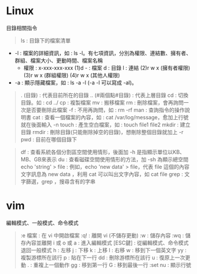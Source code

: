 # Linux

目錄相關指令
> ls : 目錄下的檔案清單
- -l : 檔案的詳細資訊，如 : ls -l。有七項資訊，分別為權限、連結數、擁有者、群組、檔案大小、更動時間、檔案名稱
    - 權限 : x-xxx-xxx-xxx
 (1)d 
    \- : 檔案 
    d : 目錄
    l : 連結
     (2)r w x (擁有者權限)  
     (3)r w x (群組權限)
     (4)r w x (其他人權限)
- -a : 顯示隱藏檔案，如 : ls -a -l (-a -l 可以寫成 -al)。
>. (目錄) : 代表目前所在的目錄
>.\. (#兩個點#目錄) : 代表上層目錄
>cd : 切換目錄。如 : cd ../
>cp : 複製檔案
>mv : 搬移檔案
>rm : 刪除檔案，會再詢問一次是否要刪除此檔案
>-f : 不用再詢問，如 : rm -rf
>man : 查詢指令的操作說明書
>cat : 查看一個檔案的內容，如 : cat /var/log/message，愈加上行號就在後面輸入 -n
>touch : 產生空白檔案，如 : touch file1 file2
>mkdir : 建立目錄
>rmdir : 刪除目錄(只能刪除掉空的目錄)，想刪除整個目錄就加上 -r
>pwd : 目前在哪個目錄下

> df : 查看系統各個分割區空間使用情形，後面加 -h 是指顯示單位以KB、MB、GB來表示
> du : 查看磁碟空間使用情形的方法，加 -sh 為顯示總空間 
> echo 'string' > file : 例如，echo 'new data' > file，代表 file 這個的內容文字訊息為 new data ，利用 cat 可以叫出文字內容，如 cat file
> grep : 文字篩選，grep <string> ，搜尋含有<string>的字串

# vim
編輯模式、一般模式、命令模式
>:e 檔案 : 在 vi 中開啟檔案
>:q! : 離開 vi (不儲存更動)
>:w : 儲存內容
>:wq : 儲存內容並離開
>i 或 o 或 a : 進入編輯模式
>[ESC鍵] : 從編輯模式、命令模式退回一般模式
>h : 左移
>j : 下移
>k : 上移
>l : 右移
>w : 移到下一個英文字
>yy : 複製游標所在該行
>p : 貼在下一行
>dd : 刪除游標所在該行
>u : 復原上一次更動
>. : 重複上一個動作
>gg : 移到第一行
>G : 移到最後一行
>:set nu : 顯示行號
 
 
 
 
